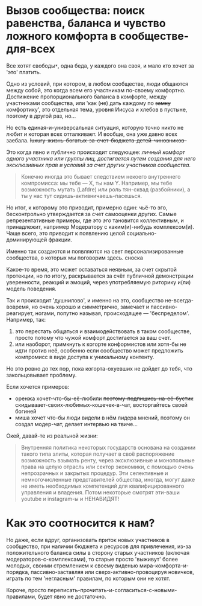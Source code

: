 # Вызов сообщества: поиск равенства, баланса и чувство ложного комфорта в сообществе-для-всех

Все хотят свободы`*`, одна беда, у каждого она своя, и мало кто хочет за 'это' платить.

Одно из условий, при котором, в любом сообществе, люди общаются между собой, это когда всем его участникам по-своему комфортно. Достижение пропорционального баланса в комфорте, между участниками сообщества, или 'как (не) дать каждому по ~~замку~~ комфортику', это отдельная тема, уровня Иисуса и хлебов в пустыне, поэтому в другой раз, но...

Но есть единая-и-универсальная ситуация, которую точно никто не любит и которая всех отталкивает. И вообще, она уже давно всех заебала. ~~luxury-жизнь-богатых-за-счет-бюджета-детей-чиновников-~~

Это когда явно и публично происходит следующее: *личный комфорт одного участника или группы лиц, достигается путем создания для него эксклюзивных прав и условий за счет других участников сообщества*.

> Конечно иногда это бывает следствием некоего внутреннего компромисса: мы тебе — Х, ты нам Y. Например, мы тебе возможность мутать (Lafdre) или роль тян-сквад (разбойники), а ты у нас тут сидишь-активничаешь-пасешься.

Но итог, к которому это приводит, примерно один: чьё-то эго, бесконтрольно утверждается за счет самооценки других. Самые репрезентативные примеры, где это *эго* тановится коллективным, и принадлежит, например Модератору с каким(и)-нибудь комплексом(и). Чаще всего, это приводит к появлению целой социально-доминирующей фракции.

Именно так создаются и появляются на свет персонализированные сообщества, о которых мы поговорим здесь. сноска

Какое-то время, это может оставаться неявным, за счет скрытой протекции, но по итогу, раскрывается за счёт публичной демонстрации уверенности, реакций и эмоций, через употребляемую риторику и(ли) модель поведения.

Так и происходит 'душнилово', и именно на это, сообщество не-всегда-вовремя, но очень хорошо и симметрично, замечает и пассивно-реагирует, ногами, попутно называя, происходящее — 'беспределом'. Например, так:

1. это перестать общаться и взаимодействовать в таком сообществе, просто потому что чужой комфорт достигается за ваш счет.
2. или наоборот, примкнуть к когорте конформистов или хотя-бы не идти против неё, особенно если сообщество может предложить компромисс в виде доступа к уникальному контенту.

Но это ровно до тех пор, пока когорта-охуевших не дойдет до тебя, что закольцовывает проблему.

Если хочется примеров:

- оренжа хочет-что-бы-её-любили ~~поэтому-подпишись-на-её-бустик~~ скидываает-своих-любимых-кошечек-в-чат, восторгайтесь своей богиней
- миша хочет что-бы люди видели в нём лидера мнений, поэтому он создал модер-чат, делает интервью на твиче...

Окей, давай-те из реальной жизни:

> Внутренняя политика некоторых государств основана на создании такого типа элиты, которая получает в своё распоряжение возможность взымать ренту, через эксклюзивные и монопольные права на целую отрасль или сектор экономики, с помощью очень непрозрачных и закрытых процедур. Эти селективные и немногочисленные представителей общества, иногда, могут даже не иметь необходимых компетенций для квалифицированного управления и владения. Потом некоторые смотрят эти-ваши youtube и instagram-ы и НЕНАВИДЯТ!

# Как это соотносится к нам?

Но даже, если вдруг, организовать приток новых участников в сообщество, при наличии бюджета и ресурсов для привлечения, из-за положительного баланса силы в сторону старых участников (включая модераторов-с-комплексами), то старые просто 'выживут' более молодых, своими стремлением к своему виденью мира-комфорта-и-порядка, пассивно-заставляя или сверх-активно-провоцируя новичков, играть по тем 'негласным' правилам, по которым они не хотят.

Короче, просто переписать-прочитать-и-согласиться-с-новыми-правилами, будет явно не достаточно.